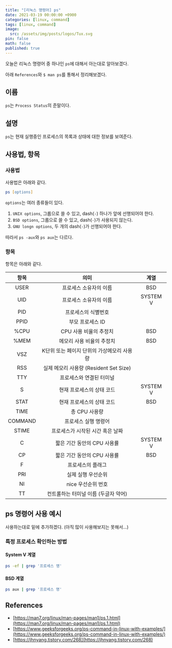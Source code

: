 ```yaml
---
title: "[리눅스 명령어] ps"
date: 2021-03-19 00:00:00 +0900
categories: [linux, command]
tags: [linux, command]
image:
  src: /assets/img/posts/logos/Tux.svg
pin: false
math: false
published: true
---
```


오늘은 리눅스 명령어 중 하나인 `ps`에 대해서 아는대로 알아보겠다.

아래 `References`와 `$ man ps`를 통해서 정리해보겠다.

## 이름

`ps`는 `Process Status`의 준말이다.

## 설명

`ps`는 현재 실행중인 프로세스의 목록과 상태에 대한 정보를 보여준다.

## 사용법, 항목

### 사용법

사용법은 아래와 같다.

```zsh
ps [options]
```

`options`는 여러 종류들이 있다.

1. `UNIX options`, 그룹으로 쓸 수 있고, dash(`-`) 하나가 앞에 선행되어야 한다.
2. `BSD options`, 그룹으로 쓸 수 있고, dash(`-`)가 사용되지 않는다.
3. `GNU longn options`, 두 개의 dash(`-`)가 선행되어야 한다.

따라서 `ps -aux`와 `ps aux`는 다르다.

### 항목

항목은 아래와 같다.

|  항목   |                    의미                    |   계열   |
| :-----: | :----------------------------------------: | :------: |
|  USER   |           프로세스 소유자의 이름           |   BSD    |
|   UID   |           프로세스 소유자의 이름           | SYSTEM V |
|   PID   |            프로세스의 식별번호             |          |
|  PPID   |              부모 프로세스 ID              |          |
|  %CPU   |           CPU 사용 비율의 추정치           |   BSD    |
|  %MEM   |         메모리 사용 비율의 추정치          |   BSD    |
|   VSZ   | K단위 또는 페이지 단위의 가상메모리 사용량 |          |
|   RSS   |   실제 메모리 사용량 (Resident Set Size)   |          |
|   TTY   |          프로세스와 연결된 터미널          |          |
|    S    |         현재 프로세스의 상태 코드          | SYSTEM V |
|  STAT   |         현재 프로세스의 상태 코드          |   BSD    |
|  TIME   |               총 CPU 사용량                |          |
| COMMAND |            프로세스 실행 명령어            |          |
|  STIME  |      프로세스가 시작된 시간 혹은 날짜      |          |
|    C    |        짧은 기간 동안의 CPU 사용률         | SYSTEM V |
|   CP    |        짧은 기간 동안의 CPU 사용률         |   BSD    |
|    F    |             프로세스의 플래그              |          |
|   PRI   |             실제 실행 우선순위             |          |
|   NI    |             nice 우선순위 번호             |          |
|   TT    |    컨트롤하는 터미널 이름 (두글자 약어)    |          |

## ps 명령어 사용 예시

사용하는대로 밑에 추가하겠다. (아직 많이 사용해보지는 못해서...)

### 특정 프로세스 확인하는 방법

#### System V 계열

```zsh
ps -ef | grep '프로세스 명'
```

#### BSD 계열

```zsh
ps aux | grep '프로세스 명'
```

## References

- [https://man7.org/linux/man-pages/man1/ps.1.html](https://man7.org/linux/man-pages/man1/ps.1.html)
- [https://www.geeksforgeeks.org/ps-command-in-linux-with-examples/](https://www.geeksforgeeks.org/ps-command-in-linux-with-examples/)
- [https://jhnyang.tistory.com/268](https://jhnyang.tistory.com/268)
